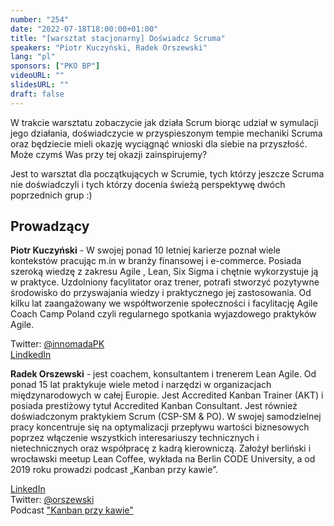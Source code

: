 ```yaml
---
number: "254"
date: "2022-07-18T18:00:00+01:00"
title: "[warsztat stacjonarny] Doświadcz Scruma"
speakers: "Piotr Kuczyński, Radek Orszewski"
lang: "pl"
sponsors: ["PKO BP"]
videoURL: ""
slidesURL: ""
draft: false
---
```


W trakcie warsztatu zobaczycie jak działa Scrum biorąc udział w symulacji jego działania, doświadczycie w przyspieszonym tempie mechaniki Scruma oraz będziecie mieli okazję wyciągnąć wnioski dla siebie na przyszłość. Może czymś Was przy tej okazji zainspirujemy?

Jest to warsztat dla początkujących w Scrumie, tych którzy jeszcze Scruma nie doświadczyli i tych którzy docenia świeżą perspektywę dwóch poprzednich grup :)

## Prowadzący

**Piotr Kuczyński** - W swojej ponad 10 letniej karierze poznał wiele kontekstów pracując m.in w branży finansowej i e-commerce. Posiada szeroką wiedzę z zakresu Agile , Lean, Six Sigma i chętnie wykorzystuje ją w praktyce. Uzdolniony facylitator oraz trener, potrafi stworzyć pozytywne środowisko do przyswajania wiedzy i praktycznego jej zastosowania. Od kilku lat zaangażowany we współtworzenie społeczności i facylitację Agile Coach Camp Poland czyli regularnego spotkania wyjazdowego praktyków Agile.

Twitter: [@innomadaPK](https://twitter.com/innomadaPK)  
[LindkedIn](https://www.linkedin.com/in/pkuczynski)

**Radek Orszewski** - jest coachem, konsultantem i trenerem Lean Agile. Od ponad 15 lat praktykuje wiele metod i narzędzi w organizacjach międzynarodowych w całej Europie. Jest Accredited Kanban Trainer (AKT) i posiada prestiżowy tytuł Accredited Kanban Consultant. Jest również doświadczonym praktykiem Scrum (CSP-SM & PO). W swojej samodzielnej pracy koncentruje się na optymalizacji przepływu wartości biznesowych poprzez włączenie wszystkich interesariuszy technicznych i nietechnicznych oraz współpracę z kadrą kierowniczą. Założył berliński i wrocławski meetup Lean Coffee, wykłada na Berlin CODE University, a od 2019 roku prowadzi podcast „Kanban przy kawie”.

[LinkedIn](https://www.linkedin.com/in/orszewski/)  
Twitter: [@orszewski](https://twitter.com/orszewski)  
Podcast ["Kanban przy kawie"](https://kanbanprzykawie.pl/)  
